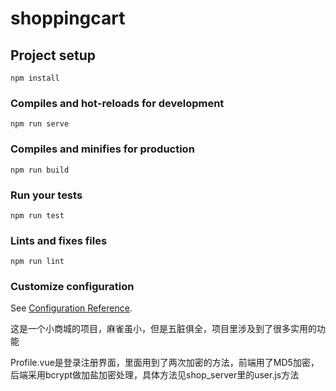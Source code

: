 # shoppingcart

## Project setup
```
npm install
```

### Compiles and hot-reloads for development
```
npm run serve
```

### Compiles and minifies for production
```
npm run build
```

### Run your tests
```
npm run test
```

### Lints and fixes files
```
npm run lint
```

### Customize configuration
See [Configuration Reference](https://cli.vuejs.org/config/).

这是一个小商城的项目，麻雀虽小，但是五脏俱全，项目里涉及到了很多实用的功能



Profile.vue是登录注册界面，里面用到了两次加密的方法，前端用了MD5加密，后端采用bcrypt做加盐加密处理，具体方法见shop_server里的user.js方法
